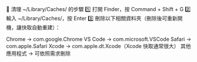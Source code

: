 📌 清理 ~/Library/Caches/ 的步驟
1️⃣ 打開 Finder，按 Command + Shift + G
2️⃣ 輸入 ~/Library/Caches/，按 Enter
3️⃣ 刪除以下相關資料夾（刪除後可重新開機，讓快取自動重建）：

Chrome → com.google.Chrome
VS Code → com.microsoft.VSCode
Safari → com.apple.Safari
Xcode → com.apple.dt.Xcode（Xcode 快取通常很大）
其他應用程式 → 可依照需求刪除
